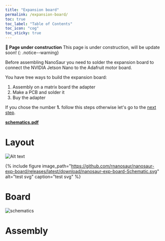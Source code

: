 ```yaml
---
title: "Expansion board"
permalink: /expansion-board/
toc: true
toc_label: "Table of Contents"
toc_icon: "cog"
toc_sticky: true
---
```


**:construction: Page under construction** This page is under construction, will be update soon!
{: .notice--warning}

Before assembling NanoSaur you need to solder the expansion board to connect the NVIDIA Jetson Nano to the Adafruit motor board.

You have tree ways to build the expansion board:
1. Assembly on a matrix board the adapter
2. Make a PCB and solder it
3. Buy the adapter

If you chose the number **1.** follow this steps otherwise let's go to the [next step](/assembly).

[**schematics.pdf**](https://github.com/rnanosaur/nanosaur-exp-board/releases/latest/download/combined.pdf)

# Layout

![Alt text](https://github.com/rnanosaur/nanosaur-exp-board/releases/latest/download/nanosaur-exp-board-Schematic.svg)

{% include figure image_path="https://github.com/rnanosaur/nanosaur-exp-board/releases/latest/download/nanosaur-exp-board-Schematic.svg" alt="test svg" caption="test svg" %}

# Board

![schematics](https://github.com/rnanosaur/nanosaur-exp-board/releases/latest/download/nanosaur-exp-board-Schematic.jpg)

# Assembly

